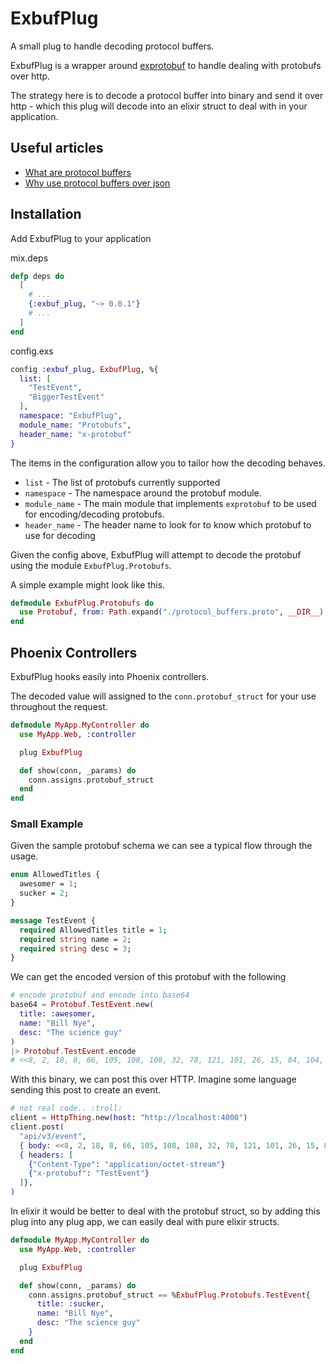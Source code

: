 ExbufPlug
========

A small plug to handle decoding protocol buffers.

ExbufPlug is a wrapper around [exprotobuf](https://github.com/bitwalker/exprotobuf) to handle dealing with
protobufs over http.

The strategy here is to decode a protocol buffer into binary and send it over http - which this plug will
decode into an elixir struct to deal with in your application.

## Useful articles

* [What are protocol buffers](https://developers.google.com/protocol-buffers/)
* [Why use protocol buffers over json](http://blog.codeclimate.com/blog/2014/06/05/choose-protocol-buffers/)

## Installation

Add ExbufPlug to your application

mix.deps

```elixir
defp deps do
  [
    # ...
    {:exbuf_plug, "~> 0.0.1"}
    # ...
  ]
end
```

config.exs

```elixir
config :exbuf_plug, ExbufPlug, %{
  list: [
    "TestEvent",
    "BiggerTestEvent"
  ],
  namespace: "ExbufPlug",
  module_name: "Protobufs",
  header_name: "x-protobuf"
}
```

The items in the configuration allow you to tailor how the decoding behaves.

* `list` - The list of protobufs currently supported
* `namespace` - The namespace around the protobuf module.
* `module_name` - The main module that implements `exprotobuf` to be used for encoding/decoding protobufs.
* `header_name` - The header name to look for to know which protobuf to use for decoding

Given the config above, ExbufPlug will attempt to decode the protobuf using the module `ExbufPlug.Protobufs`.

A simple example might look like this.

```elixir
defmodule ExbufPlug.Protobufs do
  use Protobuf, from: Path.expand("./protocol_buffers.proto", __DIR__)
end
```


## Phoenix Controllers

ExbufPlug hooks easily into Phoenix controllers.

The decoded value will assigned to the `conn.protobuf_struct` for your use throughout the request.

```elixir
defmodule MyApp.MyController do
  use MyApp.Web, :controller

  plug ExbufPlug

  def show(conn, _params) do
    conn.assigns.protobuf_struct
  end
end
```

### Small Example

Given the sample protobuf schema we can see a typical flow through the usage.

```proto
enum AllowedTitles {
  awesomer = 1;
  sucker = 2;
}

message TestEvent {
  required AllowedTitles title = 1;
  required string name = 2;
  required string desc = 3;
}
```

We can get the encoded version of this protobuf with the following

```elixir
# encode protobuf and encode into base64
base64 = Protobuf.TestEvent.new(
  title: :awesomer,
  name: "Bill Nye",
  desc: "The science guy"
)
|> Protobuf.TestEvent.encode
# <<8, 2, 18, 8, 66, 105, 108, 108, 32, 78, 121, 101, 26, 15, 84, 104, 101, 32, 115, 99, 105, 101, 110, 99, 101, 32, 103, 117, 121>>
```

With this binary, we can post this over HTTP. Imagine some language sending this post to create an event.

```elixir
# not real code.. :troll:
client = HttpThing.new(host: "http://localhost:4000")
client.post(
  "api/v3/event",
  { body: <<8, 2, 18, 8, 66, 105, 108, 108, 32, 78, 121, 101, 26, 15, 84, 104, 101, 32, 115, 99, 105, 101, 110, 99, 101, 32, 103, 117, 121>> },
  { headers: [
    {"Content-Type": "application/octet-stream"}
    {"x-protobuf": "TestEvent"}
  ]},
)
```

In elixir it would be better to deal with the protobuf struct, so by adding this plug into any plug app, we can easily deal with
pure elixir structs.

```elixir
defmodule MyApp.MyController do
  use MyApp.Web, :controller

  plug ExbufPlug

  def show(conn, _params) do
    conn.assigns.protobuf_struct == %ExbufPlug.Protobufs.TestEvent{
      title: :sucker,
      name: "Bill Nye",
      desc: "The science guy"
    }
  end
end
```

